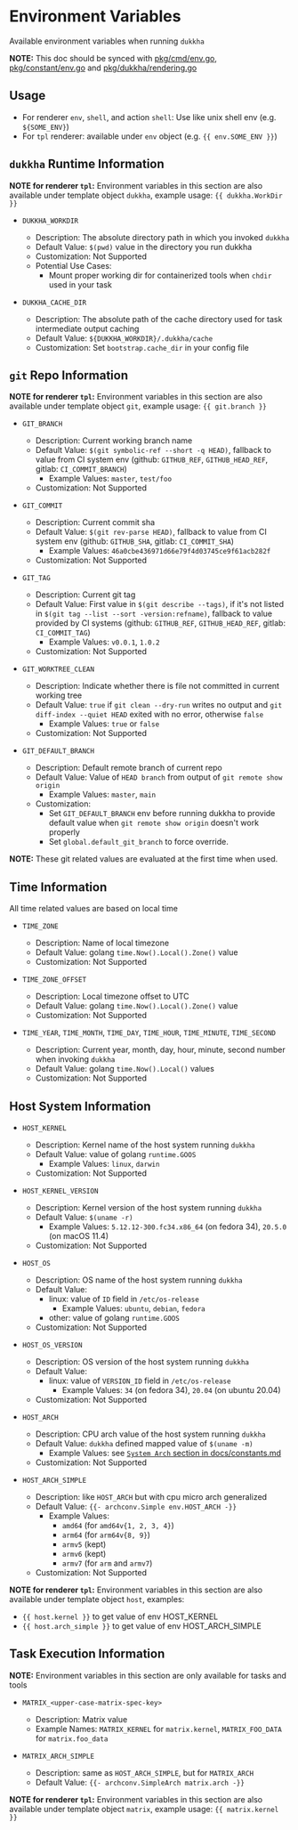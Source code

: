 # Environment Variables

Available environment variables when running `dukkha`

__NOTE:__ This doc should be synced with [pkg/cmd/env.go](../pkg/cmd/env.go), [pkg/constant/env.go](../pkg/constant/env.go) and [pkg/dukkha/rendering.go](../pkg/dukkha/rendering.go)

## Usage

- For renderer `env`, `shell`, and action `shell`: Use like unix shell env (e.g. `${SOME_ENV}`)
- For `tpl` renderer: available under `env` object (e.g. `{{ env.SOME_ENV }}`)

## `dukkha` Runtime Information

__NOTE for renderer `tpl`:__ Environment variables in this section are also available under template object `dukkha`, example usage: `{{ dukkha.WorkDir }}`

- `DUKKHA_WORKDIR`
  - Description: The absolute directory path in which you invoked `dukkha`
  - Default Value: `$(pwd)` value in the directory you run dukkha
  - Customization: Not Supported
  - Potential Use Cases:
    - Mount proper working dir for containerized tools when `chdir` used in your task

- `DUKKHA_CACHE_DIR`
  - Description: The absolute path of the cache directory used for task intermediate output caching
  - Default Value: `${DUKKHA_WORKDIR}/.dukkha/cache`
  - Customization: Set `bootstrap.cache_dir` in your config file

## `git` Repo Information

__NOTE for renderer `tpl`:__ Environment variables in this section are also available under template object `git`, example usage: `{{ git.branch }}`

- `GIT_BRANCH`
  - Description: Current working branch name
  - Default Value: `$(git symbolic-ref --short -q HEAD)`, fallback to value from CI system env (github: `GITHUB_REF`, `GITHUB_HEAD_REF`, gitlab: `CI_COMMIT_BRANCH`)
    - Example Values: `master`, `test/foo`
  - Customization: Not Supported

- `GIT_COMMIT`
  - Description: Current commit sha
  - Default Value: `$(git rev-parse HEAD)`, fallback to value from CI system env (github: `GITHUB_SHA`, gitlab: `CI_COMMIT_SHA`)
    - Example Values: `46a0cbe436971d66e79f4d03745ce9f61acb282f`
  - Customization: Not Supported

- `GIT_TAG`
  - Description: Current git tag
  - Default Value: First value in `$(git describe --tags)`, if it's not listed in `$(git tag --list --sort -version:refname)`, fallback to value provided by CI systems (github: `GITHUB_REF`, `GITHUB_HEAD_REF`, gitlab: `CI_COMMIT_TAG`)
    - Example Values: `v0.0.1`, `1.0.2`
  - Customization: Not Supported

- `GIT_WORKTREE_CLEAN`
  - Description: Indicate whether there is file not committed in current working tree
  - Default Value: `true` if `git clean --dry-run` writes no output and `git diff-index --quiet HEAD` exited with no error, otherwise `false`
    - Example Values: `true` or `false`
  - Customization: Not Supported

- `GIT_DEFAULT_BRANCH`
  - Description: Default remote branch of current repo
  - Default Value: Value of `HEAD branch` from output of `git remote show origin`
    - Example Values: `master`, `main`
  - Customization:
    - Set `GIT_DEFAULT_BRANCH` env before running dukkha to provide default value when `git remote show origin` doesn't work properly
    - Set `global.default_git_branch` to force override.

__NOTE:__ These git related values are evaluated at the first time when used.

## Time Information

All time related values are based on local time

- `TIME_ZONE`
  - Description: Name of local timezone
  - Default Value: golang `time.Now().Local().Zone()` value
  - Customization: Not Supported

- `TIME_ZONE_OFFSET`
  - Description: Local timezone offset to UTC
  - Default Value: golang `time.Now().Local().Zone()` value
  - Customization: Not Supported

- `TIME_YEAR`, `TIME_MONTH`, `TIME_DAY`, `TIME_HOUR`, `TIME_MINUTE`, `TIME_SECOND`
  - Description: Current year, month, day, hour, minute, second number when invoking `dukkha`
  - Default Value: golang `time.Now().Local()` values
  - Customization: Not Supported

## Host System Information

- `HOST_KERNEL`
  - Description: Kernel name of the host system running `dukkha`
  - Default Value: value of golang `runtime.GOOS`
    - Example Values: `linux`, `darwin`
  - Customization: Not Supported

- `HOST_KERNEL_VERSION`
  - Description: Kernel version of the host system running `dukkha`
  - Default Value: `$(uname -r)`
    - Example Values: `5.12.12-300.fc34.x86_64` (on fedora 34), `20.5.0` (on macOS 11.4)
  - Customization: Not Supported

- `HOST_OS`
  - Description: OS name of the host system running `dukkha`
  - Default Value:
    - linux: value of `ID` field in `/etc/os-release`
      - Example Values: `ubuntu`, `debian`, `fedora`
    - other: value of golang `runtime.GOOS`
  - Customization: Not Supported

- `HOST_OS_VERSION`
  - Description: OS version of the host system running `dukkha`
  - Default Value:
    - linux: value of `VERSION_ID` field in `/etc/os-release`
      - Example Values: `34` (on fedora 34), `20.04` (on ubuntu 20.04)
  - Customization: Not Supported

- `HOST_ARCH`
  - Description: CPU arch value of the host system running `dukkha`
  - Default Value: `dukkha` defined mapped value of `$(uname -m)`
    - Example Values: see [`System Arch` section in docs/constants.md](./constants.md#system-arch)
  - Customization: Not Supported

- `HOST_ARCH_SIMPLE`
  - Description: like `HOST_ARCH` but with cpu micro arch generalized
  - Default Value: `{{- archconv.Simple env.HOST_ARCH -}}`
    - Example Values:
      - `amd64` (for `amd64v{1, 2, 3, 4}`)
      - `arm64` (for `arm64v{8, 9}`)
      - `armv5` (kept)
      - `armv6` (kept)
      - `armv7` (for `arm` and `armv7`)
  - Customization: Not Supported

__NOTE for renderer `tpl`:__ Environment variables in this section are also available under template object `host`, examples:

- `{{ host.kernel }}` to get value of env HOST_KERNEL
- `{{ host.arch_simple }}` to get value of env HOST_ARCH_SIMPLE

## Task Execution Information

__NOTE:__ Environment variables in this section are only available for tasks and tools

- `MATRIX_<upper-case-matrix-spec-key>`
  - Description: Matrix value
  - Example Names: `MATRIX_KERNEL` for `matrix.kernel`, `MATRIX_FOO_DATA` for `matrix.foo_data`

- `MATRIX_ARCH_SIMPLE`
  - Description: same as `HOST_ARCH_SIMPLE`, but for `MATRIX_ARCH`
  - Default Value: `{{- archconv.SimpleArch matrix.arch -}}`

__NOTE for renderer `tpl`:__ Environment variables in this section are also available under template object `matrix`, example usage: `{{ matrix.kernel }}`
